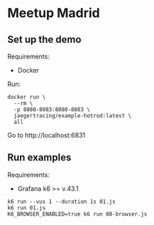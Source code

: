 # Meetup Madrid

## Set up the demo

Requirements:
- Docker

Run:
```
docker run \
  --rm \
  -p 8080-8083:8080-8083 \
  jaegertracing/example-hotrod:latest \
  all
``` 

Go to http://localhost:6831

## Run examples

Requirements:
- Grafana k6 >= v.43.1

```
k6 run --vus 1 --duration 1s 01.js
k6 run 01.js
K6_BROWSER_ENABLED=true k6 run 08-browser.js
```